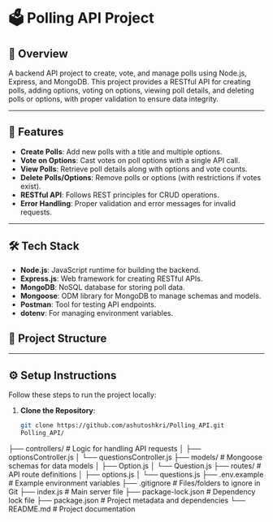 # 🗳️ Polling API Project

## 🚀 Overview
A backend API project to create, vote, and manage polls using Node.js, Express, and MongoDB. This project provides a RESTful API for creating polls, adding options, voting on options, viewing poll details, and deleting polls or options, with proper validation to ensure data integrity.

---

## 📌 Features
- **Create Polls**: Add new polls with a title and multiple options.
- **Vote on Options**: Cast votes on poll options with a single API call.
- **View Polls**: Retrieve poll details along with options and vote counts.
- **Delete Polls/Options**: Remove polls or options (with restrictions if votes exist).
- **RESTful API**: Follows REST principles for CRUD operations.
- **Error Handling**: Proper validation and error messages for invalid requests.

---

## 🛠️ Tech Stack
- **Node.js**: JavaScript runtime for building the backend.
- **Express.js**: Web framework for creating RESTful APIs.
- **MongoDB**: NoSQL database for storing poll data.
- **Mongoose**: ODM library for MongoDB to manage schemas and models.
- **Postman**: Tool for testing API endpoints.
- **dotenv**: For managing environment variables.
## 📂 Project Structure

---

## ⚙️ Setup Instructions
Follow these steps to run the project locally:

1. **Clone the Repository**:
   ```bash
   git clone https://github.com/ashutoshkri/Polling_API.git
   Polling_API/
├── controllers/         # Logic for handling API requests
│   ├── optionsController.js
│   └── questionsController.js
├── models/              # Mongoose schemas for data models
│   ├── Option.js
│   └── Question.js
├── routes/              # API route definitions
│   ├── options.js
│   └── questions.js
├── .env.example         # Example environment variables
├── .gitignore           # Files/folders to ignore in Git
├── index.js             # Main server file
├── package-lock.json    # Dependency lock file
├── package.json         # Project metadata and dependencies
└── README.md            # Project documentation
